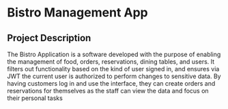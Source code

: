 # Bistro Management App
## Project Description
The Bistro Application is a software developed with the purpose of enabling the management of food, orders, reservations, dining tables, and users. It filters out functionality based on the kind of user signed in, and ensures via JWT the current user is authorized to perform changes to sensitive data. By having customers log in and use the interface, they can create orders and reservations for themselves as the staff can view the data and focus on their personal tasks
